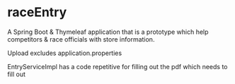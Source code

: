 # raceEntry
A Spring Boot & Thymeleaf application that is a prototype which help competitors & race officials with store information.

Upload excludes application.properties


EntryServiceImpl has a code repetitive for filling out the pdf which needs to fill out
